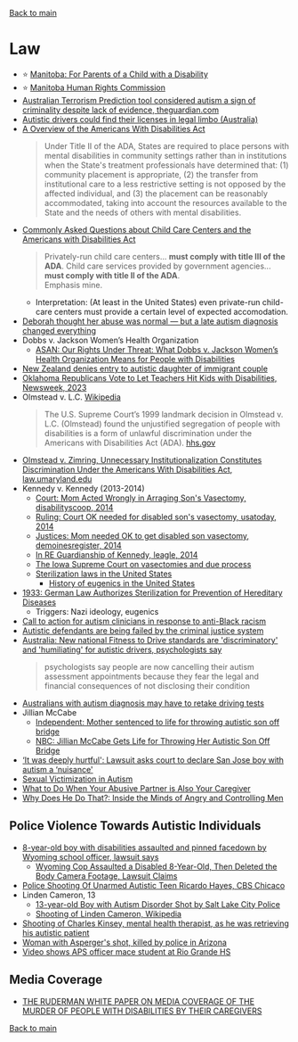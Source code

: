 [Back to main](README.md)

# Law

* :star: [Manitoba: For Parents of a Child with a Disability](https://www.gov.mb.ca/fs/imd/childwdisab.html)
* :star: [Manitoba Human Rights Commission](https://manitobahumanrights.ca/)
* [Australian Terrorism Prediction tool considered autism a sign of criminality despite lack of evidence, theguardian.com](https://www.theguardian.com/australia-news/2023/may/12/australian-terrorism-prediction-tool-considered-autism-a-sign-of-criminality-despite-lack-of-evidence)
* [Autistic drivers could find their licenses in legal limbo (Australia)](https://www.abc.net.au/news/2023-11-20/autism-driving-licences-new-standards/103108100)
* [A Overview of the Americans With Disabilities Act](https://adata.org/factsheet/ADA-overview)
  > Under Title II of the ADA, States are required to place persons with mental disabilities in community settings rather than in institutions when the State's treatment professionals have determined that: (1) community placement is appropriate, (2) the transfer from institutional care to a less restrictive setting is not opposed by the affected individual, and (3) the placement can be reasonably accommodated, taking into account the resources available to the State and the needs of others with mental disabilities.
* [Commonly Asked Questions about Child Care Centers and the Americans with Disabilities Act](https://www.ada.gov/resources/child-care-centers/)
  > Privately-run child care centers... **must comply with title III of the ADA**. Child care services provided by government agencies... **must comply with title II of the ADA**.  
  > Emphasis mine. 
  * Interpretation: (At least in the United States) even private-run child-care centers must provide a certain level of expected accomodation.
* [Deborah thought her abuse was normal — but a late autism diagnosis changed everything](https://www.abc.net.au/news/2023-01-09/late-autism-diagnosis-changed-everything-for-victim-survivor/101826824)
* Dobbs v. Jackson Women’s Health Organization
  * [ASAN: Our Rights Under Threat: What Dobbs v. Jackson Women’s Health Organization Means for People with Disabilities](https://autisticadvocacy.org/policy/toolkits/ourrights/)
* [New Zealand denies entry to autistic daughter of immigrant couple](https://www.theguardian.com/world/2022/apr/26/new-zealand-denies-entry-to-autistic-daughter-of-immigrant-couple)
* [Oklahoma Republicans Vote to Let Teachers Hit Kids with Disabilities, Newsweek, 2023](https://www.newsweek.com/oklahoma-republicans-vote-let-teahers-hit-kids-disabilities-1787784)
* Olmstead v. L.C. [Wikipedia](https://en.wikipedia.org/wiki/Olmstead_v._L.C.)
  > The U.S. Supreme Court’s 1999 landmark decision in Olmstead v. L.C. (Olmstead) found the unjustified segregation of people with disabilities is a form of unlawful discrimination under the Americans with Disabilities Act (ADA).
  > [hhs.gov](https://www.hhs.gov/civil-rights/for-individuals/special-topics/community-living-and-olmstead/index.html)
* [Olmstead v. Zimring, Unnecessary Institutionalization Constitutes Discrimination Under the Americans With Disabilities Act, law.umaryland.edu](https://digitalcommons.law.umaryland.edu/cgi/viewcontent.cgi?referer=&httpsredir=1&article=1064&context=jhclp)
* Kennedy v. Kennedy (2013-2014)
  * [Court: Mom Acted Wrongly in Arraging Son's Vasectomy, disabilityscoop, 2014](https://www.disabilityscoop.com/2014/04/18/court-sons-vasectomy/19291/)
  * [Ruling: Court OK needed for disabled son's vasectomy, usatoday, 2014](https://www.usatoday.com/story/news/nation/2014/04/18/ruling-court-ok-needed-for-disabled-sons-vasectomy/7893917/)
  * [Justices: Mom needed OK to get disabled son vasectomy, demoinesregister, 2014](https://www.desmoinesregister.com/story/news/crime-and-courts/2014/04/19/iowa-justices-disabled-son-vasectomy/7901073/)
  * [In RE Guardianship of Kennedy, leagle, 2014](https://www.leagle.com/decision/iniaco20140418138)
  * [The Iowa Supreme Court on vasectomies and due process](https://iowaappeals.com/administrator/the-iowa-supreme-court-on-vasectomies-and-due-process/)
  * [Sterilization laws in the United States](https://en.wikipedia.org/wiki/Sterilization_law_in_the_United_States)
    * [History of eugenics in the United States](https://gallaudet.edu/museum/exhibits/history-through-deaf-eyes/language-and-identity/a-deaf-variety-of-the-human-race/#:~:text=Alexander%20Graham%20Bell%20studied%20eugenics,all%2C%20marrying%20other%20deaf%20people.)
* [1933: German Law Authorizes Sterilization for Prevention of Hereditary Diseases](https://newspapers.ushmm.org/events/german-law-authorizes-sterilization-for-prevention-of-hereditary-diseases)
  * Triggers: Nazi ideology, eugenics
* [Call to action for autism clinicians in response to anti-Black racism](https://www.ncbi.nlm.nih.gov/pmc/articles/PMC9008552/)
* [Autistic defendants are being failed by the criminal justice system](https://www.cam.ac.uk/research/news/autistic-defendants-are-being-failed-by-the-criminal-justice-system)
* [Australia: New national Fitness to Drive standards are 'discriminatory' and 'humiliating' for autistic drivers, psychologists say](https://www.abc.net.au/news/2023-11-26/national-fitness-to-drive-standards-humiliating-autistic-drivers/103147928)
  > psychologists say people are now cancelling their autism assessment appointments because they fear the legal and financial consequences of not disclosing their condition
* [Australians with autism diagnosis may have to retake driving tests](https://www.drive.com.au/news/australian-autism-diagnosis-retake-driving-test/)
* Jillian McCabe
  * [Independent: Mother sentenced to life for throwing autistic son off bridge](https://www.independent.co.uk/news/world/americas/mother-sentenced-to-life-for-throwing-autistic-son-off-bridge-a6893851.html)
  * [NBC: Jillian McCabe Gets Life for Throwing Her Autistic Son Off Bridge](https://www.nbcnews.com/news/us-news/jillian-mccabe-gets-life-throwing-her-autistic-son-bridge-n524506)
* [‘It was deeply hurtful': Lawsuit asks court to declare San Jose boy with autism a ‘nuisance'](https://www.nbcbayarea.com/news/local/san-jose-lawsuit-autism-nuisance/3481996/)
* [Sexual Victimization in Autism](https://autism.org/sexual-victimization-in-autism/)
* [What to Do When Your Abusive Partner is Also Your Caregiver](https://www.thehotline.org/resources/what-to-do-when-your-abusive-partner-is-also-your-caregiver/)
* [Why Does He Do That?: Inside the Minds of Angry and Controlling Men](https://ia600108.us.archive.org/30/items/LundyWhyDoesHeDoThat/Lundy_Why-does-he-do-that.pdf)

## Police Violence Towards Autistic Individuals

* [8-year-old boy with disabilities assaulted and pinned facedown by Wyoming school officer, lawsuit says](https://www.nbcnews.com/news/us-news/8-year-old-boy-disabilities-assaulted-pinned-facedown-wyoming-school-o-rcna127953)
  * [Wyoming Cop Assaulted a Disabled 8-Year-Old, Then Deleted the Body Camera Footage, Lawsuit Claims](https://reason.com/2023/12/04/wyoming-cop-assaulted-a-disabled-8-year-old-then-deleted-the-body-camera-footage/)
* [Police Shooting Of Unarmed Autistic Teen Ricardo Hayes, CBS Chicaco](https://www.cbsnews.com/chicago/news/police-shooting-settlement-ricardo-hayes-sgt-khalil-muhammad-city-council-finance-committee/)
* Linden Cameron, 13
  * [13-year-old Boy with Autism Disorder Shot by Salt Lake City Police](https://www.npr.org/2020/09/09/910975499/autistic-13-year-old-boy-shot-by-salt-lake-city-police)
  * [Shooting of Linden Cameron, Wikipedia](https://en.wikipedia.org/wiki/Shooting_of_Linden_Cameron)
* [Shooting of Charles Kinsey, mental health therapist, as he was retrieving his autistic patient](https://en.wikipedia.org/wiki/Shooting_of_Charles_Kinsey)
* [Woman with Asperger's shot, killed by police in Arizona](https://www.cnn.com/2016/02/05/us/aspergers-woman-killed/index.html)
* [Video shows APS officer mace student at Rio Grande HS](https://www.kob.com/new-mexico/video-shows-aps-officer-mace-student-at-rio-grande-hs/)

## Media Coverage

* [THE RUDERMAN WHITE PAPER ON MEDIA COVERAGE OF THE MURDER OF PEOPLE WITH DISABILITIES BY THEIR CAREGIVERS](https://www.researchgate.net/publication/335150121_THE_RUDERMAN_WHITE_PAPER_ON_MEDIA_COVERAGE_OF_THE_MURDER_OF_PEOPLE_WITH_DISABILITIES_BY_THEIR_CAREGIVERS)

[Back to main](README.md)